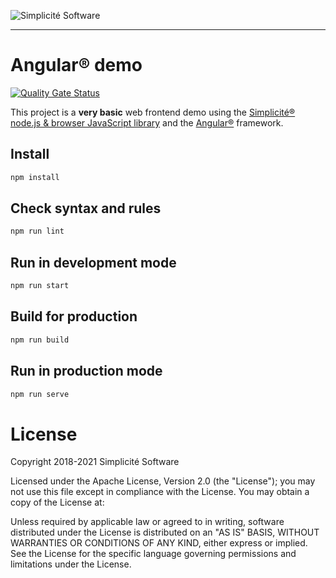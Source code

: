 ![Simplicit&eacute; Software](https://platform.simplicite.io/logos/logo250-grey.png)
* * *

Angular&reg; demo
=================

[![Quality Gate Status](https://sonarcloud.io/api/project_badges/measure?project=simplicitesoftware_angular-demo&metric=alert_status)](https://sonarcloud.io/dashboard?id=simplicitesoftware_angular-demo)

This project is a **very basic** web frontend demo using
the [Simplicit&eacute;&reg; node.js &amp; browser JavaScript library](https://github.com/simplicitesoftware/nodejs-api)
and the [Angular&reg;](https://angular.io) framework.

Install
-------

```bash
npm install
```

Check syntax and rules
----------------------

```bash
npm run lint
```

Run in development mode
-----------------------

```bash
npm run start
```

Build for production
--------------------

```bash
npm run build
```

Run in production mode
----------------------

```bash
npm run serve
```

License
=======

Copyright 2018-2021 Simplicit&eacute; Software

Licensed under the Apache License, Version 2.0 (the "License");
you may not use this file except in compliance with the License.
You may obtain a copy of the License at:

[](http://www.apache.org/licenses/LICENSE-2.0)

Unless required by applicable law or agreed to in writing, software
distributed under the License is distributed on an "AS IS" BASIS,
WITHOUT WARRANTIES OR CONDITIONS OF ANY KIND, either express or implied.
See the License for the specific language governing permissions and
limitations under the License.
